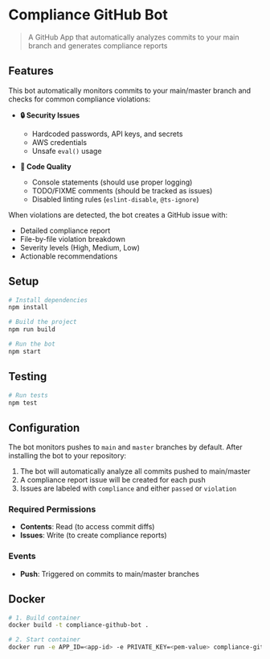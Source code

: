 # Compliance GitHub Bot

> A GitHub App that automatically analyzes commits to your main branch and generates compliance reports

## Features

This bot automatically monitors commits to your main/master branch and checks for common compliance violations:

- **🔒 Security Issues**
  - Hardcoded passwords, API keys, and secrets
  - AWS credentials
  - Unsafe `eval()` usage

- **📝 Code Quality**
  - Console statements (should use proper logging)
  - TODO/FIXME comments (should be tracked as issues)
  - Disabled linting rules (`eslint-disable`, `@ts-ignore`)

When violations are detected, the bot creates a GitHub issue with:
- Detailed compliance report
- File-by-file violation breakdown
- Severity levels (High, Medium, Low)
- Actionable recommendations

## Setup

```sh
# Install dependencies
npm install

# Build the project
npm run build

# Run the bot
npm start
```

## Testing

```sh
# Run tests
npm test
```

## Configuration

The bot monitors pushes to `main` and `master` branches by default. After installing the bot to your repository:

1. The bot will automatically analyze all commits pushed to main/master
2. A compliance report issue will be created for each push
3. Issues are labeled with `compliance` and either `passed` or `violation`

### Required Permissions

- **Contents**: Read (to access commit diffs)
- **Issues**: Write (to create compliance reports)

### Events

- **Push**: Triggered on commits to main/master branches

## Docker

```sh
# 1. Build container
docker build -t compliance-github-bot .

# 2. Start container
docker run -e APP_ID=<app-id> -e PRIVATE_KEY=<pem-value> compliance-github-bot
```

